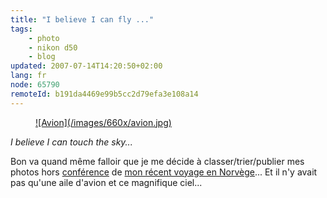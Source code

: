 ```yaml
---
title: "I believe I can fly ..."
tags:
    - photo
    - nikon d50
    - blog
updated: 2007-07-14T14:20:50+02:00
lang: fr
node: 65790
remoteId: b191da4469e99b5cc2d79efa3e108a14
---
```

 


<figure class="object-center"><a href="/images/avion.jpg">![Avion](/images/660x/avion.jpg)
</a></figure>




 
*I believe I can touch the sky...*

 
Bon va quand même falloir que je me décide à classer/trier/publier mes photos hors [conférence](http://photos.pwet.fr/galeries/ez-conference-and-ez-awards-2007/) de [mon récent voyage en Norvège](/post/ez-conference-2007)... Et il n'y avait pas qu'une aile d'avion et ce magnifique ciel...

